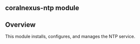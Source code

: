 ## coralnexus-ntp module

## Overview

This module installs, configures, and manages the NTP service.